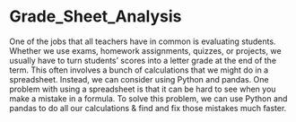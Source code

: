 # Grade_Sheet_Analysis
One of the jobs that all teachers have in common is evaluating students. 
Whether we use exams, homework assignments, quizzes, or projects, we usually have to turn students’ scores into a letter grade at the end of the term. 
This often involves a bunch of calculations that we might do in a spreadsheet. 
Instead, we can consider using Python and pandas. One problem with using a spreadsheet is that it can be hard to see when you make a mistake in a formula. 
To solve this problem, we can use Python and pandas to do all our calculations & find and fix those mistakes much faster.
